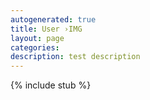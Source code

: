 ```yaml
---
autogenerated: true
title: User ›IMG
layout: page
categories: 
description: test description
---
```

{% include stub %}

